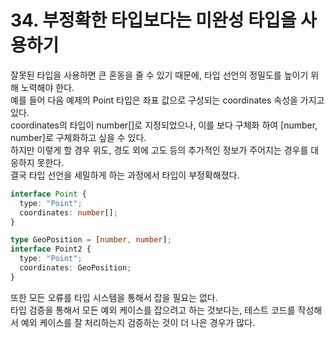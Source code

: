# 34. 부정확한 타입보다는 미완성 타입을 사용하기

잘못된 타입을 사용하면 큰 혼동을 줄 수 있기 때문에, 타입 선언의 정밀도를 높이기 위해 노력해야 한다.  
예를 들어 다음 예제의 Point 타입은 좌표 값으로 구성되는 coordinates 속성을 가지고 있다.  
coordinates의 타입이 number[]로 지정되었으나, 이를 보다 구체화 하여 [number, number]로 구체화하고 싶을 수 있다.  
하지만 이렇게 할 경우 위도, 경도 외에 고도 등의 추가적인 정보가 주어지는 경우를 대응하지 못한다.  
결국 타입 선언을 세밀하게 하는 과정에서 타입이 부정확해졌다.

```ts
interface Point {
  type: "Point";
  coordinates: number[];
}

type GeoPosition = [number, number];
interface Point2 {
  type: "Point";
  coordinates: GeoPosition;
}
```

또한 모든 오류를 타입 시스템을 통해서 잡을 필요는 없다.  
타입 검증을 통해서 모든 예외 케이스를 잡으려고 하는 것보다는, 테스트 코드를 작성해서 예외 케이스를 잘 처리하는지 검증하는 것이 더 나은 경우가 많다.
